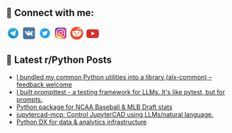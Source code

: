 ## 🔎 Connect with me:
[<img src="https://github.com/bullbesh/bullbesh/blob/main/images/Telegram.png" width="32" height="32" />](https://t.me/bullbesh)
[<img src="https://github.com/bullbesh/bullbesh/blob/main/images/VK.png" width="32" height="32" />](https://vk.com/bullbesh)
[<img src="https://github.com/bullbesh/bullbesh/blob/main/images/Twitter.png" width="32" height="32" />](https://twitter.com/bullbesh1)
[<img src="https://github.com/bullbesh/bullbesh/blob/main/images/Instagram.png" width="32" height="32" />](https://www.instagram.com/bullbesh)
[<img src="https://github.com/bullbesh/bullbesh/blob/main/images/Reddit.png" width="32" height="32" />](https://www.reddit.com/user/bullbesh)
[<img src="https://github.com/bullbesh/bullbesh/blob/main/images/YouTube.png" width="32" height="32" />](https://www.youtube.com/channel/UCtfjRs6uzgq5mfm8S06WTcg)

## 📕 Latest r/Python Posts
<!-- BLOG-POST-LIST:START -->
- [I bundled my common Python utilities into a library &lpar;alx-common&rpar; – feedback welcome](https://www.reddit.com/r/Python/comments/1n1hkls/i_bundled_my_common_python_utilities_into_a/)
- [I built prompttest - a testing framework for LLMs. It&#39;s like pytest, but for prompts.](https://www.reddit.com/r/Python/comments/1n1dsqh/i_built_prompttest_a_testing_framework_for_llms/)
- [Python package for NCAA Baseball &amp; MLB Draft stats](https://www.reddit.com/r/Python/comments/1n16al4/python_package_for_ncaa_baseball_mlb_draft_stats/)
- [jupytercad-mcp: Control JupyterCAD using LLMs/natural language.](https://www.reddit.com/r/Python/comments/1n10c30/jupytercadmcp_control_jupytercad_using/)
- [Python DX for data &amp; analytics infrastructure](https://www.reddit.com/r/Python/comments/1n0yv7u/python_dx_for_data_analytics_infrastructure/)
<!-- BLOG-POST-LIST:END -->
